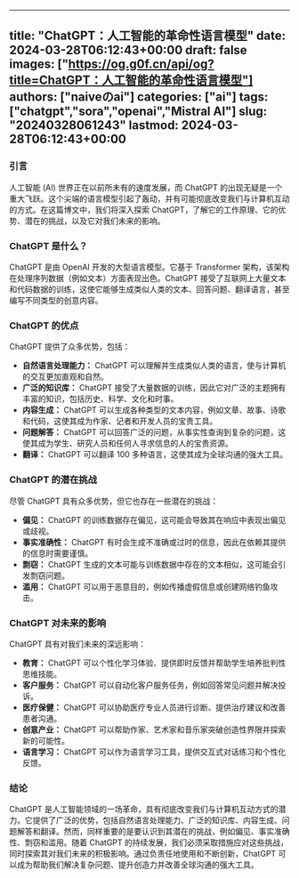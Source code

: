 
---
title: "ChatGPT：人工智能的革命性语言模型"
date: 2024-03-28T06:12:43+00:00
draft: false
images: ["https://og.g0f.cn/api/og?title=ChatGPT：人工智能的革命性语言模型"]
authors: ["naiveのai"]
categories: ["ai"]
tags: ["chatgpt","sora","openai","Mistral AI"]
slug: "20240328061243"
lastmod: 2024-03-28T06:12:43+00:00
---
### 引言

人工智能 (AI) 世界正在以前所未有的速度发展，而 ChatGPT 的出现无疑是一个重大飞跃。这个尖端的语言模型引起了轰动，并有可能彻底改变我们与计算机互动的方式。在这篇博文中，我们将深入探索 ChatGPT，了解它的工作原理、它的优势、潜在的挑战，以及它对我们未来的影响。

### ChatGPT 是什么？

ChatGPT 是由 OpenAI 开发的大型语言模型。它基于 Transformer 架构，该架构在处理序列数据（例如文本）方面表现出色。ChatGPT 接受了互联网上大量文本和代码数据的训练，这使它能够生成类似人类的文本、回答问题、翻译语言，甚至编写不同类型的创意内容。

### ChatGPT 的优点

ChatGPT 提供了众多优势，包括：

- **自然语言处理能力：** ChatGPT 可以理解并生成类似人类的语言，使与计算机的交互更加直观和自然。
- **广泛的知识库：** ChatGPT 接受了大量数据的训练，因此它对广泛的主题拥有丰富的知识，包括历史、科学、文化和时事。
- **内容生成：** ChatGPT 可以生成各种类型的文本内容，例如文章、故事、诗歌和代码，这使其成为作家、记者和开发人员的宝贵工具。
- **问题解答：** ChatGPT 可以回答广泛的问题，从事实性查询到复杂的问题，这使其成为学生、研究人员和任何人寻求信息的人的宝贵资源。
- **翻译：** ChatGPT 可以翻译 100 多种语言，这使其成为全球沟通的强大工具。

### ChatGPT 的潜在挑战

尽管 ChatGPT 具有众多优势，但它也存在一些潜在的挑战：

- **偏见：** ChatGPT 的训练数据存在偏见，这可能会导致其在响应中表现出偏见或歧视。
- **事实准确性：** ChatGPT 有时会生成不准确或过时的信息，因此在依赖其提供的信息时需要谨慎。
- **剽窃：** ChatGPT 生成的文本可能与训练数据中存在的文本相似，这可能会引发剽窃问题。
- **滥用：** ChatGPT 可以用于恶意目的，例如传播虚假信息或创建网络钓鱼攻击。

### ChatGPT 对未来的影响

ChatGPT 具有对我们未来的深远影响：

- **教育：** ChatGPT 可以个性化学习体验、提供即时反馈并帮助学生培养批判性思维技能。
- **客户服务：** ChatGPT 可以自动化客户服务任务，例如回答常见问题并解决投诉。
- **医疗保健：** ChatGPT 可以协助医疗专业人员进行诊断、提供治疗建议和改善患者沟通。
- **创意产业：** ChatGPT 可以帮助作家、艺术家和音乐家突破创造性界限并探索新的可能性。
- **语言学习：** ChatGPT 可以作为语言学习工具，提供交互式对话练习和个性化反馈。

### 结论

ChatGPT 是人工智能领域的一场革命，具有彻底改变我们与计算机互动方式的潜力。它提供了广泛的优势，包括自然语言处理能力、广泛的知识库、内容生成、问题解答和翻译。然而，同样重要的是要认识到其潜在的挑战，例如偏见、事实准确性、剽窃和滥用。随着 ChatGPT 的持续发展，我们必须采取措施应对这些挑战，同时探索其对我们未来的积极影响。通过负责任地使用和不断创新，ChatGPT 可以成为帮助我们解决复杂问题、提升创造力并改善全球沟通的强大工具。